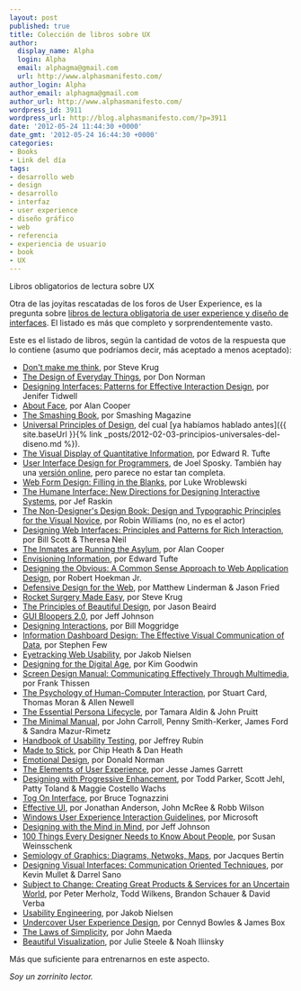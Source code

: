 ```yaml
---
layout: post
published: true
title: Colección de libros sobre UX
author:
  display_name: Alpha
  login: Alpha
  email: alphagma@gmail.com
  url: http://www.alphasmanifesto.com/
author_login: Alpha
author_email: alphagma@gmail.com
author_url: http://www.alphasmanifesto.com/
wordpress_id: 3911
wordpress_url: http://blog.alphasmanifesto.com/?p=3911
date: '2012-05-24 11:44:30 +0000'
date_gmt: '2012-05-24 16:44:30 +0000'
categories:
- Books
- Link del día
tags:
- desarrollo web
- design
- desarrollo
- interfaz
- user experience
- diseño gráfico
- web
- referencia
- experiencia de usuario
- book
- UX
---
```

Libros obligatorios de lectura sobre UX


Otra de las joyitas rescatadas de los foros de User Experience, es la pregunta sobre [libros de lectura obligatoria de user experience y diseño de interfaces](http://ux.stackexchange.com/questions/74/must-read-user-interface-book). El listado es más que completo y sorprendentemente vasto.

Este es el listado de libros, según la cantidad de votos de la respuesta que lo contiene (asumo que podríamos decir, más aceptado a menos aceptado):

- [Don't make me think](http://www.amazon.com/dp/0789723107/), por Steve Krug
- [The Design of Everyday Things](http://www.jnd.org/books.html#DOET), por Don Norman
- [Designing Interfaces: Patterns for Effective Interaction Design](http://www.amazon.com/dp/0596008031/), por Jenifer Tidwell
- [About Face](http://www.amazon.com/dp/0470084111/), por Alan Cooper
- [The Smashing Book](https://shop.smashingmagazine.com/smashing-book-intl.html), por Smashing Magazine
- [Universal Principles of Design](http://stuffcreators.com/upod/), del cual [ya habíamos hablado antes]({{ site.baseUrl }}{% link _posts/2012-02-03-principios-universales-del-diseno.md %}).
- [The Visual Display of Quantitative Information](http://www.amazon.com/dp/096139210X/), por Edward R. Tufte
- [User Interface Design for Programmers](http://www.amazon.com/dp/1893115941/), de Joel Sposky. También hay una [versión online](http://www.joelonsoftware.com/uibook/chapters/fog0000000057.html), pero parece no estar tan completa.
- [Web Form Design: Filling in the Blanks](http://www.amazon.com/dp/1933820241/), por Luke Wroblewski
- [The Humane Interface: New Directions for Designing Interactive Systems](http://www.amazon.com/dp/0201379376/), por Jef Raskin
- [The Non-Designer's Design Book: Design and Typographic Principles for the Visual Novice](http://www.amazon.com/dp/1566091594/), por Robin Williams (no, no es el actor)
- [Designing Web Interfaces: Principles and Patterns for Rich Interaction](http://www.amazon.com/gp/product/0596516258), por Bill Scott &amp; Theresa Neil
- [The Inmates are Running the Asylum](http://www.amazon.com/The-Inmates-Are-Running-Asylum/dp/0672316498), por Alan Cooper
- [Envisioning Information](http://www.amazon.com/Envisioning-Information-Edward-R-Tufte/dp/0961392118), por Edward Tufte
- [Designing the Obvious: A Common Sense Approach to Web Application Design](http://www.amazon.com/Designing-Obvious-Common-Approach-Application/dp/032145345X), por Robert Hoekman Jr.
- [Defensive Design for the Web](http://www.amazon.com/Defensive-Design-Web-improve-messages/dp/073571410X), por Matthew Linderman &amp; Jason Fried
- [Rocket Surgery Made Easy](http://www.amazon.com/dp/0321657292/), por Steve Krug
- [The Principles of Beautiful Design](http://www.sitepoint.com/books/design2/), por Jason Beaird
- [GUI Bloopers 2.0](http://www.amazon.com/dp/0123706432/), por Jeff Johnson
- [Designing Interactions](http://www.amazon.com/dp/0262134748/), por Bill Moggridge
- [Information Dashboard Design: The Effective Visual Communication of Data](http://www.amazon.com/dp/0596100167/), por Stephen Few
- [Eyetracking Web Usability](http://www.amazon.com/dp/0321498364/), por Jakob Nielsen
- [Designing for the Digital Age](http://www.amazon.com/dp/0470229101/), por Kim Goodwin
- [Screen Design Manual: Communicating Effectively Through Multimedia](http://www.amazon.com/dp/3540439234/), por Frank Thissen
- [The Psychology of Human-Computer Interaction](http://www.amazon.com/Psychology-Human-Computer-Interaction-Stuart-Card/dp/0898598591), por Stuart Card, Thomas Moran &amp; Allen Newell
- [The Essential Persona Lifecycle](http://www.amazon.com/The-Essential-Persona-Lifecycle-Building/dp/0123814189), por Tamara Aldin &amp; John Pruitt
- [The Minimal Manual](http://dl.acm.org/citation.cfm?id=1455726), por John Carroll, Penny Smith-Kerker, James Ford &amp; Sandra Mazur-Rimetz
- [Handbook of Usability Testing](http://www.amazon.com/Handbook-Usability-Testing-Effective-Communications/dp/0471594032), por Jeffrey Rubin
- [Made to Stick](http://www.amazon.com/Made-Stick-Ideas-Survive-Others/dp/1400064287), por Chip Heath &amp; Dan Heath
- [Emotional Design](http://www.amazon.com/Emotional-Design-Love-Everyday-Things/dp/0465051359), por Donald Norman
- [The Elements of User Experience](http://www.amazon.com/o/ASIN/0735712026/), por Jesse James Garrett
- [Designing with Progressive Enhancement](http://www.amazon.com/gp/product/B003CUDPA2), por Todd Parker, Scott Jehl, Patty Toland &amp; Maggie Costello Wachs
- [Tog On Interface](http://www.amazon.com/dp/0201608421/), por Bruce Tognazzini
- [Effective UI](http://shop.oreilly.com/product/9780596154790.do), por Jonathan Anderson, John McRee &amp; Robb Wilson
- [Windows User Experience Interaction Guidelines](http://www.microsoft.com/en-us/download/details.aspx?id=2695), por Microsoft
- [Designing with the Mind in Mind](http://www.amazon.com/dp/012375030X/), por Jeff Johnson
- [100 Things Every Designer Needs to Know About People](http://www.amazon.com/dp/0321767535/), por Susan Weinsschenk
- [Semiology of Graphics: Diagrams, Netwoks, Maps](http://www.amazon.com/dp/1589482611/), por Jacques Bertin
- [Designing Visual Interfaces: Communication Oriented Techniques](http://www.amazon.com/Designing-Visual-Interfaces-Communication-Techniques/dp/0133033899), por Kevin Mullet &amp; Darrel Sano
- [Subject to Change: Creating Great Products &amp; Services for an Uncertain World](http://shop.oreilly.com/product/9780596516833.do), por Peter Merholz, Todd Wilkens, Brandon Schauer &amp; David Verba
- [Usability Engineering](http://www.amazon.com/exec/obidos/ASIN/0125184069/), por Jakob Nielsen
- [Undercover User Experience Design](http://undercoverux.com/), por Cennyd Bowles &amp; James Box
- [The Laws of Simplicity](http://www.amazon.com/dp/0262134721/), por John Maeda
- [Beautiful Visualization](http://shop.oreilly.com/product/0636920000617.do), por Julie Steele &amp; Noah Iliinsky

Más que suficiente para entrenarnos en este aspecto.

_Soy un zorrinito lector._
